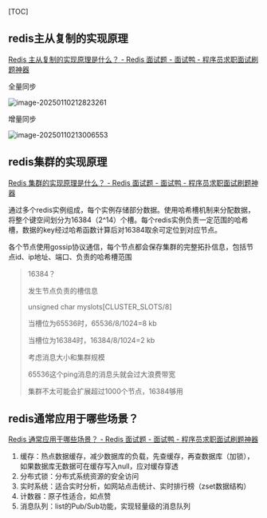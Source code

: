 [TOC]



## redis主从复制的实现原理

[Redis 主从复制的实现原理是什么？ - Redis 面试题 - 面试鸭 - 程序员求职面试刷题神器](https://www.mianshiya.com/bank/1791375592078610434/question/1780933295647780865#heading-0)

全量同步

![image-20250110212823261](https://note-1259190304.cos.ap-chengdu.myqcloud.com/noteimage-20250110212823261.png)

增量同步

![image-20250110213006553](https://note-1259190304.cos.ap-chengdu.myqcloud.com/noteimage-20250110213006553.png)

## redis集群的实现原理

[Redis 集群的实现原理是什么？ - Redis 面试题 - 面试鸭 - 程序员求职面试刷题神器](https://www.mianshiya.com/bank/1791375592078610434/question/1780933295651975169#heading-0)

通过多个redis实例组成，每个实例存储部分数据。使用哈希槽机制来分配数据，将整个键空间划分为16384（2^14）个槽。每个redis实例负责一定范围的哈希槽，数据的key经过哈希函数计算后对16384取余可定位到对应节点。

各个节点使用gossip协议通信，每个节点都会保存集群的完整拓扑信息，包括节点id、ip地址、端口、负责的哈希槽范围

> 16384？
>
> 发生节点负责的槽信息
>
> unsigned char myslots[CLUSTER_SLOTS/8]
>
> 当槽位为65536时，65536/8/1024=8 kb
>
> 当槽位为16384时，16384/8/1024=2 kb
>
> 考虑消息大小和集群规模
>
> 65536这个ping消息的消息头就会过大浪费带宽
>
> 集群不太可能会扩展超过1000个节点，16384够用

## redis通常应用于哪些场景？

[Redis 通常应用于哪些场景？ - Redis 面试题 - 面试鸭 - 程序员求职面试刷题神器](https://www.mianshiya.com/bank/1791375592078610434/question/1780933295584866306#heading-0)

1. 缓存：热点数据缓存，减少数据库的负载，先查缓存，再查数据库（加锁），如果数据库无数据可在缓存写入null，应对缓存穿透
2. 分布式锁：分布式系统资源的安全访问
3. 实时系统：适合实时分析，如网站点击统计、实时排行榜（zset数据结构）
4. 计数器：原子性适合，如点赞
5. 消息队列：list的Pub/Sub功能，实现轻量级的消息队列



